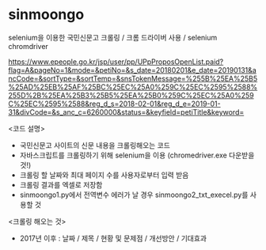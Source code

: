 # sinmoongo
selenium을 이용한 국민신문고 크롤링  /  크롬 드라이버 사용 / selenium chromdriver

https://www.epeople.go.kr/jsp/user/pp/UPpProposOpenList.paid?flag=A&pageNo=1&mode=&petiNo=&s_date=20180201&e_date=20190131&ancCode=&sortType=&sortTemp=&snsTokenMessage=%255B%25EA%25B5%25AD%25EB%25AF%25BC%25EC%25A0%259C%25EC%2595%2588%255D%2B%25EA%25B3%25B5%25EA%25B0%259C%25EC%25A0%259C%25EC%2595%2588&reg_d_s=2018-02-01&reg_d_e=2019-01-31&divCode=&s_anc_c=6260000&status=&keyfield=petiTitle&keyword=

<코드 설명>  
- 국민신문고 사이트의 신문 내용을 크롤링해오는 코드
- 자바스크립트를 크롤링하기 위해 selenium을 이용 (chromedriver.exe 다운받을 것!)
- 크롤링 할 날짜와 최대 페이지 수를 사용자로부터 입력 받음
- 크롤링 결과를 엑셀로 저장함
- sinmoongo1.py에서 전역변수 에러가 날 경우 sinmoongo2_txt_execel.py를 사용할 것

<크롤링 해오는 것>  
- 2017년 이후 : 날짜 / 제목 / 현황 및 문제점 / 개선방안 / 기대효과

